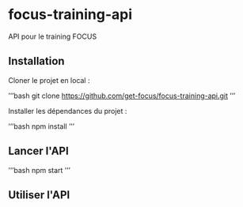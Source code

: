 # focus-training-api
API pour le training FOCUS

## Installation

Cloner le projet en local :

’’’bash
git clone https://github.com/get-focus/focus-training-api.git
’’’

Installer les dépendances du projet :

’’’bash
npm install
’’’

## Lancer l'API

’’’bash
npm start
’’’

## Utiliser l'API


